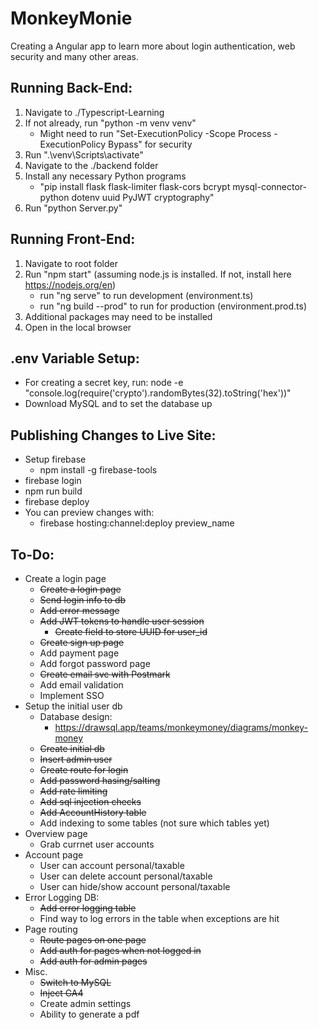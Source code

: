 # MonkeyMonie

Creating a Angular app to learn more about login authentication, web security and many other areas.

## Running Back-End:
1) Navigate to ./Typescript-Learning
2) If not already, run "python -m venv venv"
    - Might need to run "Set-ExecutionPolicy -Scope Process -ExecutionPolicy Bypass" for security
3) Run ".\venv\Scripts\activate"
4) Navigate to the ./backend folder
5) Install any necessary Python programs
    - "pip install flask flask-limiter flask-cors bcrypt mysql-connector-python dotenv uuid PyJWT cryptography"
6) Run "python Server.py"

## Running Front-End:
1) Navigate to root folder
2) Run "npm start" (assuming node.js is installed. If not, install here https://nodejs.org/en)
    - run "ng serve" to run development (environment.ts)
    - run "ng build --prod" to run for production (environment.prod.ts)
3) Additional packages may need to be installed
4) Open in the local browser

## .env Variable Setup:
* For creating a secret key, run: node -e "console.log(require('crypto').randomBytes(32).toString('hex'))"
* Download MySQL and to set the database up

## Publishing Changes to Live Site:
* Setup firebase
    * npm install -g firebase-tools
* firebase login
* npm run build
* firebase deploy
* You can preview changes with:
    - firebase hosting:channel:deploy preview_name

## To-Do:
* Create a login page
    * <s>Create a login page</s>
    * <s>Send login info to db</s>
    * <s>Add error message</s>
    * <s>Add JWT tokens to handle user session</s>
        * <s>Create field to store UUID for user_id</s>
    * <s>Create sign up page</s>
    * Add payment page
    * Add forgot password page
    * <s>Create email svc with Postmark</s>
    * Add email validation
    * Implement SSO
* Setup the initial user db
    * Database design:
        * https://drawsql.app/teams/monkeymoney/diagrams/monkey-money
    * <s>Create initial db</s>
    * <s>Insert admin user</s>
    * <s>Create route for login</s>
    * <s>Add password hasing/salting</s>
    * <s>Add rate limiting</s>
    * <s>Add sql injection checks</s>
    * <s>Add AccountHistory table</s>
    * Add indexing to some tables (not sure which tables yet)
* Overview page
    * Grab currnet user accounts
* Account page
    * User can account personal/taxable
    * User can delete account personal/taxable
    * User can hide/show account personal/taxable
* Error Logging DB:
    * <s>Add error logging table</s>
    * Find way to log errors in the table when exceptions are hit
* Page routing
    * <s>Route pages on one page</s>
    * <s>Add auth for pages when not logged in</s>
    * <s>Add auth for admin pages</s>
* Misc. 
    * <s>Switch to MySQL</s>
    * <s>Inject GA4</s>
    * Create admin settings
    * Ability to generate a pdf